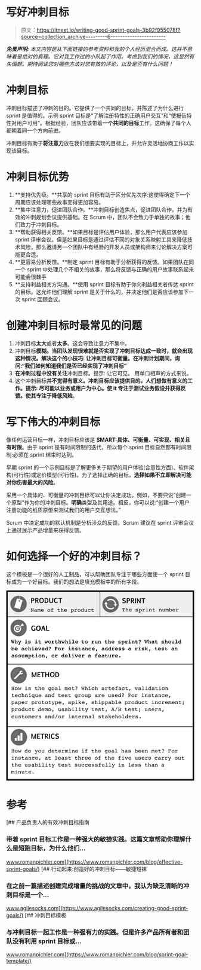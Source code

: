 # 写好冲刺目标

> 原文：<https://itnext.io/writing-good-sprint-goals-3b92f955078f?source=collection_archive---------6----------------------->

***免责声明:*** *本文内容是从下面链接的参考资料和我的个人经历混合而成。这并不意味着是绝对的真理。它对我工作过的小队起了作用。考虑到我们的情况，这显然有失偏颇。期待阅读您对哪些方法对您有效的评论，以及是否有什么问题！*

# 冲刺目标

冲刺目标描述了冲刺的目的。它提供了一个共同的目标，并陈述了为什么进行 sprint 是值得的。示例 sprint 目标是“了解注册特性的正确用户交互”和“使报告特性对用户可用”。根据经验，团队应该带着**一个共同的目标**工作。这确保了每个人都朝着同一个方向前进。

冲刺目标有助于**将注意力**放在我们想要实现的目标上，并允许灵活地协商工作以实现该目标。

# 冲刺目标优势

1.  **支持优先级。**共享的 sprint 目标有助于区分优先次序:这使得确定下一个周期应该处理哪些故事变得更加容易。
2.  **集中注意力，促进团队合作。**冲刺目标创造焦点，促进团队合作，并为有效的冲刺规划会议提供基础。在 Scrum 中，团队不会致力于单独的故事；他们致力于冲刺目标。
3.  **帮助获得相关反馈。**如果目标是评估用户体验，那么用户代表应该参加 sprint 评审会议。但是如果目标是通过评估不同的对象关系映射工具来降低技术风险，那么邀请另一个团队中有经验的开发人员或架构师来讨论解决方案可能更合适。
4.  **更容易分析反馈。**制定 sprint 目标有助于分析获得的反馈。如果团队在同一个 sprint 中处理几个不相关的故事，那么将反馈与正确的用户故事联系起来可能会很棘手
5.  **支持利益相关方沟通。**使用 sprint 目标有助于你向利益相关者传达 sprint 的目标。这允许他们理解 sprint 是关于什么的，并决定他们是否应该参加下一次 sprint 回顾会议。

# 创建冲刺目标时最常见的问题

1.  冲刺目标**太大**或者**太多**。这会导致注意力不集中。
2.  冲刺目标**模糊。当团队发现很难就是否实现了冲刺目标达成一致时，就会出现这种情况。解决这个的小技巧:
    让冲刺目标可衡量。在冲刺计划期间，询问:“我们如何知道我们是否已经实现了冲刺目标”**
3.  **在冲刺过程中没有关注**冲刺目标。提示:
    让它可见。
    用单口相声的方式来说。
4.  这个冲刺目标**并不觉得有意义。**冲刺目标应该提供目的。人们想做有意义的工作。提示:
    尽可能以业务或用户为中心。使 it 专注于测试业务假设并获得反馈。使其专注于**降低风险**。

# 写下伟大的冲刺目标

像任何运营目标一样，冲刺目标应该是 **SMART:具体、可衡量、可实现、相关且有时限**。由于 sprint 是有时间限制的迭代，所以每个 sprint 目标自然都有时间限制:必须在 sprint 结束时达到。

早期 sprint 的一个示例目标是了解更多关于期望的用户体验(合意性方面)、软件架构(可行性)或定价模型(可行性)。为了选择正确的目标，**选择如果不立即解决可能对你伤害最大的风险**。

采用一个具体的、可衡量的冲刺目标可以让你决定成功。例如，不要只说“创建一个原型”作为你的冲刺目标。**明确**类型及其用途。相反，你可以说:“创建一个用户注册功能的纸质原型来测试我们的用户交互想法。”

Scrum 中决定成功的默认机制是分析涉众的反馈。Scrum 建议在 sprint 评审会议上通过展示产品增量来获得反馈。

# 如何选择一个好的冲刺目标？

这个模板是一个很好的人工制品，可以帮助团队专注于哪些方面使一个 sprint 目标成为一个好目标。我们的想法是填充模板中的所有字段。

![](img/9d45a3249fbdd15a7dbb8cba62fe1300.png)

# 参考

[](https://www.romanpichler.com/blog/effective-sprint-goals/) [## 产品负责人的有效冲刺目标指南

### 带着 sprint 目标工作是一种强大的敏捷实践。这篇文章帮助你理解什么是短跑目标，为什么他们…

www.romanpichler.com](https://www.romanpichler.com/blog/effective-sprint-goals/) [](https://www.agilesocks.com/creating-good-sprint-goals/) [## 行动起来:创造好的冲刺目标——敏捷短袜

### 在之前一篇描述创建完成增量的挑战的文章中，我认为缺乏清晰的冲刺目标是一个…

www.agilesocks.com](https://www.agilesocks.com/creating-good-sprint-goals/) [](https://www.romanpichler.com/blog/sprint-goal-template/) [## 冲刺目标模板

### 与冲刺目标一起工作是一种强有力的实践。但是许多产品所有者和团队没有利用 sprint 目标或…

www.romanpichler.com](https://www.romanpichler.com/blog/sprint-goal-template/)